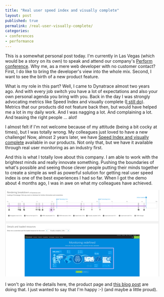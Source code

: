 ```yaml
---
title: "Real user speed index and visually complete"
layout: post
published: true
permalink: /real-user-visually-complete/
categories:
- conferences
- performance
---
```


This is a somewhat personal post today. I'm currently in Las Vegas (which would be a story on its own) to
speak and attend our company's [Perform conference](https://www.dynatrace.com/perform). Why me, as a mere
web developer with no customer contact? First, I do like to bring the developer's view into the whole mix.
Second, I want to see the birth of a new product feature.

What is my role in this part? Well, I came to Dynatrace almost two years ago. And with every job switch you 
have a lot of expectations and also your own personal agenda you bring with you. Back in the day I was strongly
advocating metrics like Speed Index and visually complete ([I still do](/speed-index-explained-topconf/)).
Metrics that our products did not feature back then, but would have helped me a lot in my daily work. 
And I was nagging a lot. And complaining a lot. And teasing the right people ... alot! 

I almost felt if I'm not welcome because of my attitude (being a bit cocky at times), but I was 
totally wrong. My colleagues just loved to have a new challenge! Now, almost 2 years later, we have
[Speed Index and visually complete](https://www.dynatrace.com/capabilities/digital-experience-monitoring/visually-complete/) available in
our products. Not only that, but we have it available through real user monitoring as an industry first.

And this is what I totally love about this company. I am able to work with the brightest minds and really
innovate something. Pushing the boundaries of what's possible and seeing those clever people putting their minds
together to create a simple as well as powerful solution for getting real user speed index is one of the 
best experiences I had so far. When I got the demo about 4 months ago, I was in awe on what my colleagues have
achieved. 

![Real user speed index and visually complete inspection](/wp-content/uploads/si.png)

I won't go into the details here, the product page and [this blog post](https://www.dynatrace.com/blog/visually-complete-speed-index-for-real-user-monitoring-rum/) are doing that.
I just wanted to say that I'm happy :-) (and maybe a little proud).
